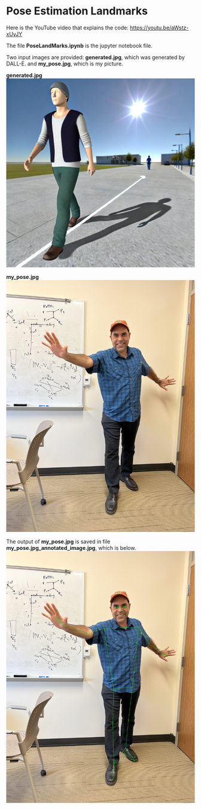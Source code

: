 # Pose Estimation Landmarks
Here is the YouTube video that explains the code: https://youtu.be/aWstz-xUyJY

The file **PoseLandMarks.ipynb** is the jupyter notebook file. 

Two input images are provided: **generated.jpg**, which was generated by DALL-E. and **my_pose.jpg**, which is my picture.

**generated.jpg**
![alt text](https://github.com/mshossain/Pose_Estimation/blob/main/generated.jpg)

**my_pose.jpg**
![alt text](https://github.com/mshossain/Pose_Estimation/blob/main/my_pose.jpg)

The output of **my_pose.jpg** is saved in file **my_pose.jpg_annotated_image.jpg**, which is below.
![alt text](https://github.com/mshossain/Pose_Estimation/blob/main/my_pose.jpg_annotated_image.jpg)
